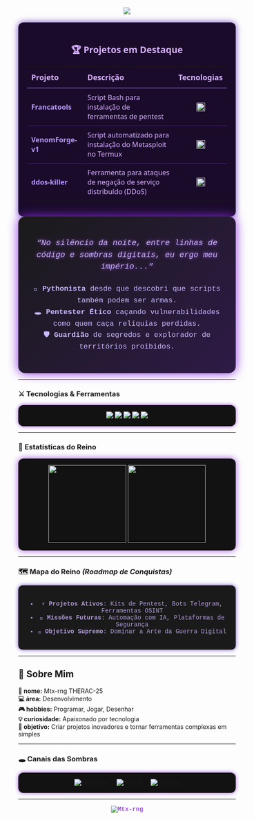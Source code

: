 <h1 align="center">
  <img src="https://readme-typing-svg.herokuapp.com/?color=8A2BE2&size=35&center=true&vCenter=true&width=500&lines=Mtx-rng;Aproveite+as+tools!">
</h1>

<div align="center" style="background-color:#1a0b2a; padding: 20px; border-radius: 12px; max-width: 800px; font-family: 'Segoe UI', Tahoma, Geneva, Verdana, sans-serif; color: #d7b0ff; box-shadow: 0 0 15px #6f42c1;">
  
  <h2 style="color:#d7b0ff;">🏆 Projetos em Destaque</h2>
  
  <table style="width:100%; border-collapse: collapse; color: #d7b0ff;">
    <thead>
      <tr style="border-bottom: 2px solid #6f42c1;">
        <th style="padding: 12px 10px; text-align: left; font-weight: 700; font-size: 1.1em;">Projeto</th>
        <th style="padding: 12px 10px; text-align: left; font-weight: 700; font-size: 1.1em;">Descrição</th>
        <th style="padding: 12px 10px; text-align: center; font-weight: 700; font-size: 1.1em;">Tecnologias</th>
      </tr>
    </thead>
    <tbody>
      <tr style="border-bottom: 1px solid #4a2a71;">
        <td style="padding: 10px;"> 
          <a href="https://github.com/Mtx-rng/Francatools" target="_blank" style="color:#bb99ff; text-decoration:none; font-weight: 600;">Francatools</a>
        </td>
        <td style="padding: 10px;">Script Bash para instalação de ferramentas de pentest</td>
        <td style="padding: 10px; text-align: center;">
          <img src="https://img.shields.io/badge/-Shell-121212?logo=gnu-bash&logoColor=white" height="20" alt="Shell"/>
        </td>
      </tr>
      <tr style="border-bottom: 1px solid #4a2a71;">
        <td style="padding: 10px;"> 
          <a href="https://github.com/Mtx-rng/VenomForge-v1" target="_blank" style="color:#bb99ff; text-decoration:none; font-weight: 600;">VenomForge-v1</a>
        </td>
        <td style="padding: 10px;">Script automatizado para instalação do Metasploit no Termux</td>
        <td style="padding: 10px; text-align: center;">
          <img src="https://img.shields.io/badge/-Shell-121212?logo=gnu-bash&logoColor=white" height="20" alt="Shell"/>
        </td>
      </tr>
      <tr>
        <td style="padding: 10px;"> 
          <a href="https://github.com/Mtx-rng/ddos-killer" target="_blank" style="color:#bb99ff; text-decoration:none; font-weight: 600;">ddos-killer</a>
        </td>
        <td style="padding: 10px;">Ferramenta para ataques de negação de serviço distribuído (DDoS)</td>
        <td style="padding: 10px; text-align: center;">
          <img src="https://img.shields.io/badge/-Python-3776AB?logo=python&logoColor=white" height="20" alt="Python"/>
        </td>
      </tr>
    </tbody>
  </table>

</div>


<div align="center" style="background: linear-gradient(135deg, #1a1a1a 0%, #2e1a47 100%); border-radius: 16px; padding: 30px 25px; max-width: 680px; margin: 0 auto; font-family: 'Courier New', monospace; color: #c9b8ff; box-shadow: 0 0 25px #8a2be2;">
  <p style="font-style: italic; font-size: 1.15rem; line-height: 1.5; margin-bottom: 24px; user-select: none; text-shadow: 0 0 8px #9d4edd;">
    <em>“No silêncio da noite, entre linhas de código e sombras digitais, eu ergo meu império...”</em>
  </p>

  <ul style="list-style: none; padding-left: 0; font-size: 1.05rem; line-height: 1.6;">
    <li>🐍 <strong>Pythonista</strong> desde que descobri que scripts também podem ser armas.</li>
    <li>🕳 <strong>Pentester Ético</strong> caçando vulnerabilidades como quem caça relíquias perdidas.</li>
    <li>🛡 <strong>Guardião</strong> de segredos e explorador de territórios proibidos.</li>
  </ul>
</div>

---

### ⚔️ **Tecnologias & Ferramentas**
<div align="center" style="background-color: #121212; padding: 15px 10px; border-radius: 12px; box-shadow: 0 0 10px #9d4edd;">
  <img src="https://img.shields.io/badge/Python-9d4edd?style=for-the-badge&logo=python&logoColor=white" />
  <img src="https://img.shields.io/badge/Pentest-000000?style=for-the-badge&logo=linux&logoColor=9d4edd" />
  <img src="https://img.shields.io/badge/Cyber_Security-121212?style=for-the-badge&logo=lock&logoColor=9d4edd" />
  <img src="https://img.shields.io/badge/Reverse_Engineering-121212?style=for-the-badge&logo=terminal&logoColor=9d4edd" />
  <img src="https://img.shields.io/badge/Dark_Web-121212?style=for-the-badge&logo=torproject&logoColor=9d4edd" />
</div>

---

### 📜 **Estatísticas do Reino**
<div align="center" style="background-color:#121212; padding: 15px; border-radius: 12px; box-shadow: 0 0 15px #9d4edd; max-width: 740px; margin:auto;">
  <img height="180em" src="https://github-readme-stats.vercel.app/api?username=Mtx-rng&show_icons=true&theme=midnight-purple&hide_border=true&bg_color=0d1117&title_color=9d4edd&icon_color=9d4edd" />
  <img height="180em" src="https://github-readme-streak-stats.herokuapp.com/?user=Mtx-rng&theme=midnight-purple&hide_border=true" />
</div>

---

### 🗺️ **Mapa do Reino** *(Roadmap de Conquistas)*

<div align="center" style="background-color:#1a1a1a; border-radius: 10px; padding: 20px; max-width: 650px; margin:auto; box-shadow: 0 0 10px #6f42c1; font-family: 'Courier New', monospace; color: #b19cd9;">
<ul>
  <li>⚡ <strong>Projetos Ativos</strong>: Kits de Pentest, Bots Telegram, Ferramentas OSINT</li>
  <li>🏹 <strong>Missões Futuras</strong>: Automação com IA, Plataformas de Segurança</li>
  <li>🏰 <strong>Objetivo Supremo</strong>: Dominar a Arte da Guerra Digital</li>
</ul>
</div>

---
## 🌌 Sobre Mim

 
**🔧 nome:** Mtx-rng THERAC-25  
**💻 área:** Desenvolvimento  
**🎮 hobbies:** Programar, Jogar, Desenhar  
**💡 curiosidade:** Apaixonado por tecnologia  
**🚀 objetivo:** Criar projetos inovadores e tornar ferramentas complexas em simples

---

### 🕳️ **Canais das Sombras**

<div align="center" style="background-color:#121212; padding: 15px 0; border-radius: 12px; box-shadow: 0 0 10px #9d4edd;">
  <a href="https://t.me/Therac25k" target="_blank" style="text-decoration:none; margin:0 8px;">
    <img src="https://img.shields.io/badge/Telegram-9d4edd?style=for-the-badge&logo=telegram&logoColor=121212" alt="Telegram" />
  </a>
  <a href="https://www.tiktok.com/@mrx.rng?_t=ZM-8ynPSvi5klc&_r=1" target="_blank" style="text-decoration:none; margin:0 8px;">
    <img src="https://img.shields.io/badge/TikTok-9d4edd?style=for-the-badge&logo=tiktok&logoColor=121212" alt="TikTok" />
  </a>
  <a href="https://discord.gg/iam_king" target="_blank" style="text-decoration:none; margin:0 8px;">
    <img src="https://img.shields.io/badge/Discord-9d4edd?style=for-the-badge&logo=discord&logoColor=121212" alt="Discord" />
  </a>
</div>

---

<p align="center" style="font-family: 'Courier New', monospace; color: #9d4edd; font-weight: bold; margin-top: 15px;">
  <img src="https://komarev.com/ghpvc/?username=Mtx-rng&label=Almas+que+se+perderam+aqui&color=9d4edd&style=flat" alt="Mtx-rng" />
</p>
